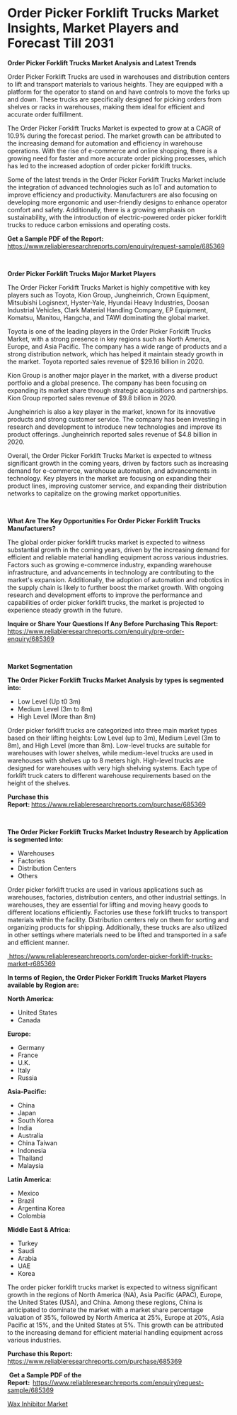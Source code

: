 <p><h1>Order Picker Forklift Trucks Market Insights, Market Players and Forecast Till 2031</h1></p><p><strong>Order Picker Forklift Trucks Market Analysis and Latest Trends</strong></p>
<p><p>Order Picker Forklift Trucks are used in warehouses and distribution centers to lift and transport materials to various heights. They are equipped with a platform for the operator to stand on and have controls to move the forks up and down. These trucks are specifically designed for picking orders from shelves or racks in warehouses, making them ideal for efficient and accurate order fulfillment.</p><p>The Order Picker Forklift Trucks Market is expected to grow at a CAGR of 10.9% during the forecast period. The market growth can be attributed to the increasing demand for automation and efficiency in warehouse operations. With the rise of e-commerce and online shopping, there is a growing need for faster and more accurate order picking processes, which has led to the increased adoption of order picker forklift trucks.</p><p>Some of the latest trends in the Order Picker Forklift Trucks Market include the integration of advanced technologies such as IoT and automation to improve efficiency and productivity. Manufacturers are also focusing on developing more ergonomic and user-friendly designs to enhance operator comfort and safety. Additionally, there is a growing emphasis on sustainability, with the introduction of electric-powered order picker forklift trucks to reduce carbon emissions and operating costs.</p></p>
<p><strong>Get a Sample PDF of the Report:&nbsp;</strong> <a href="https://www.reliableresearchreports.com/enquiry/request-sample/685369">https://www.reliableresearchreports.com/enquiry/request-sample/685369</a></p>
<p>&nbsp;</p>
<p><strong>Order Picker Forklift Trucks Major Market Players</strong></p>
<p><p>The Order Picker Forklift Trucks Market is highly competitive with key players such as Toyota, Kion Group, Jungheinrich, Crown Equipment, Mitsubishi Logisnext, Hyster-Yale, Hyundai Heavy Industries, Doosan Industrial Vehicles, Clark Material Handling Company, EP Equipment, Komatsu, Manitou, Hangcha, and TAWI dominating the global market.</p><p>Toyota is one of the leading players in the Order Picker Forklift Trucks Market, with a strong presence in key regions such as North America, Europe, and Asia Pacific. The company has a wide range of products and a strong distribution network, which has helped it maintain steady growth in the market. Toyota reported sales revenue of $29.16 billion in 2020.</p><p>Kion Group is another major player in the market, with a diverse product portfolio and a global presence. The company has been focusing on expanding its market share through strategic acquisitions and partnerships. Kion Group reported sales revenue of $9.8 billion in 2020.</p><p>Jungheinrich is also a key player in the market, known for its innovative products and strong customer service. The company has been investing in research and development to introduce new technologies and improve its product offerings. Jungheinrich reported sales revenue of $4.8 billion in 2020.</p><p>Overall, the Order Picker Forklift Trucks Market is expected to witness significant growth in the coming years, driven by factors such as increasing demand for e-commerce, warehouse automation, and advancements in technology. Key players in the market are focusing on expanding their product lines, improving customer service, and expanding their distribution networks to capitalize on the growing market opportunities.</p></p>
<p>&nbsp;</p>
<p><strong>What Are The Key Opportunities For Order Picker Forklift Trucks Manufacturers?</strong></p>
<p><p>The global order picker forklift trucks market is expected to witness substantial growth in the coming years, driven by the increasing demand for efficient and reliable material handling equipment across various industries. Factors such as growing e-commerce industry, expanding warehouse infrastructure, and advancements in technology are contributing to the market's expansion. Additionally, the adoption of automation and robotics in the supply chain is likely to further boost the market growth. With ongoing research and development efforts to improve the performance and capabilities of order picker forklift trucks, the market is projected to experience steady growth in the future.</p></p>
<p><strong>Inquire or Share Your Questions If Any Before Purchasing This Report:</strong> <a href="https://www.reliableresearchreports.com/enquiry/pre-order-enquiry/685369">https://www.reliableresearchreports.com/enquiry/pre-order-enquiry/685369</a></p>
<p>&nbsp;</p>
<p><strong>Market Segmentation</strong></p>
<p><strong>The Order Picker Forklift Trucks Market Analysis by types is segmented into:</strong></p>
<p><ul><li>Low Level (Up t0 3m)</li><li>Medium Level (3m to 8m)</li><li>High Level (More than 8m)</li></ul></p>
<p><p>Order picker forklift trucks are categorized into three main market types based on their lifting heights: Low Level (up to 3m), Medium Level (3m to 8m), and High Level (more than 8m). Low-level trucks are suitable for warehouses with lower shelves, while medium-level trucks are used in warehouses with shelves up to 8 meters high. High-level trucks are designed for warehouses with very high shelving systems. Each type of forklift truck caters to different warehouse requirements based on the height of the shelves.</p></p>
<p><strong>Purchase this Report:&nbsp;</strong><a href="https://www.reliableresearchreports.com/purchase/685369">https://www.reliableresearchreports.com/purchase/685369</a></p>
<p>&nbsp;</p>
<p><strong>The Order Picker Forklift Trucks Market Industry Research by Application is segmented into:</strong></p>
<p><ul><li>Warehouses</li><li>Factories</li><li>Distribution Centers</li><li>Others</li></ul></p>
<p><p>Order picker forklift trucks are used in various applications such as warehouses, factories, distribution centers, and other industrial settings. In warehouses, they are essential for lifting and moving heavy goods to different locations efficiently. Factories use these forklift trucks to transport materials within the facility. Distribution centers rely on them for sorting and organizing products for shipping. Additionally, these trucks are also utilized in other settings where materials need to be lifted and transported in a safe and efficient manner.</p></p>
<p><a href="https://www.reliableresearchreports.com/order-picker-forklift-trucks-market-r685369">&nbsp;https://www.reliableresearchreports.com/order-picker-forklift-trucks-market-r685369</a></p>
<p><strong>In terms of Region, the Order Picker Forklift Trucks Market Players available by Region are:</strong></p>
<p>
    <p> <strong> North America: </strong>
        <ul>
            <li>United States</li>
            <li>Canada</li>
        </ul>
        </p> 
    <p> <strong> Europe: </strong>
        <ul>
            <li>Germany</li>
            <li>France</li>
            <li>U.K.</li>
            <li>Italy</li>
            <li>Russia</li>
        </ul>
        </p> 
    <p> <strong> Asia-Pacific: </strong>
        <ul>
            <li>China</li>
            <li>Japan</li>
            <li>South Korea</li>
            <li>India</li>
            <li>Australia</li>
            <li>China Taiwan</li>
            <li>Indonesia</li>
            <li>Thailand</li>
            <li>Malaysia</li>
        </ul>
        </p> 
    <p> <strong> Latin America: </strong>
        <ul>
            <li>Mexico</li>
            <li>Brazil</li>
            <li>Argentina Korea</li>
            <li>Colombia</li>
        </ul>
        </p> 
    <p> <strong> Middle East & Africa: </strong>
        <ul>
            <li>Turkey</li>
            <li>Saudi</li>
            <li>Arabia</li>
            <li>UAE</li>
            <li>Korea</li>
        </ul>
    </p>
    </p>
<p><p>The order picker forklift trucks market is expected to witness significant growth in the regions of North America (NA), Asia Pacific (APAC), Europe, the United States (USA), and China. Among these regions, China is anticipated to dominate the market with a market share percentage valuation of 35%, followed by North America at 25%, Europe at 20%, Asia Pacific at 15%, and the United States at 5%. This growth can be attributed to the increasing demand for efficient material handling equipment across various industries.</p></p>
<p><strong>Purchase this Report: </strong><a href="https://www.reliableresearchreports.com/purchase/685369">https://www.reliableresearchreports.com/purchase/685369</a></p>
<p>&nbsp;<strong>Get a Sample PDF of the Report:&nbsp;&nbsp;</strong><a href="https://www.reliableresearchreports.com/enquiry/request-sample/685369">https://www.reliableresearchreports.com/enquiry/request-sample/685369</a></p>
<p><strong></strong></p>
<p><p><a href="https://github.com/colme52/Market-Research-Report-List-1/blob/main/wax-inhibitor-market.md">Wax Inhibitor Market</a></p></p>